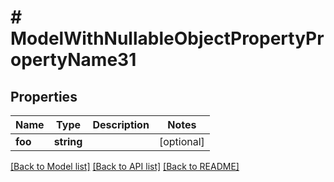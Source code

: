 # # ModelWithNullableObjectPropertyPropertyName31

## Properties

Name | Type | Description | Notes
------------ | ------------- | ------------- | -------------
**foo** | **string** |  | [optional]

[[Back to Model list]](../../README.md#models) [[Back to API list]](../../README.md#endpoints) [[Back to README]](../../README.md)
